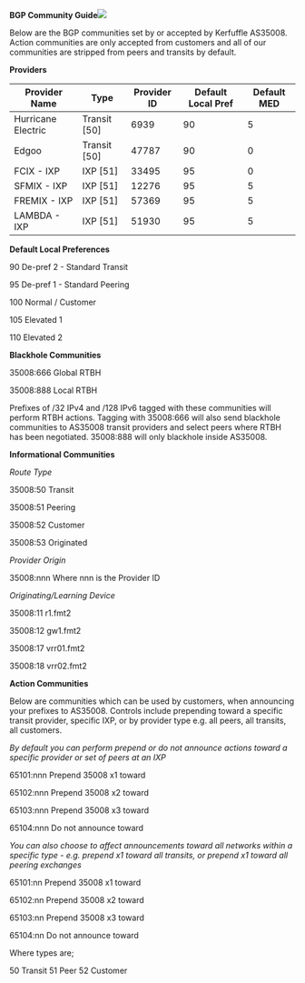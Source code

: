 **BGP Community Guide![](kerfuffle.png)**

Below are the BGP communities set by or accepted by Kerfuffle AS35008. Action communities are only accepted from customers and all of our communities are stripped from peers and transits by default.

**Providers**

|**Provider Name**|**Type**|**Provider ID**|**Default Local Pref**|**Default MED**|
| - | - | - | - | - |
|Hurricane Electric|Transit [50]|6939|90|5|
|Edgoo|Transit [50]|47787|90|0|
|FCIX - IXP|IXP [51]|33495|95|0|
|SFMIX - IXP|IXP [51]|12276|95|5|
|FREMIX - IXP|IXP [51]|57369|95|5|
|LAMBDA - IXP|IXP [51]|51930|95|5|

**Default Local Preferences**

90 De-pref 2 - Standard Transit

95 De-pref 1 - Standard Peering

100 Normal / Customer

105 Elevated 1

110 Elevated 2

**Blackhole Communities**

35008:666 Global RTBH

35008:888 Local RTBH

Prefixes of /32 IPv4 and /128 IPv6 tagged with these communities will perform RTBH actions. Tagging with 35008:666 will also send blackhole communities to AS35008 transit providers and select peers where RTBH has been negotiated. 35008:888 will only blackhole inside AS35008.

**Informational Communities**

*Route Type*

35008:50 Transit

35008:51 Peering

35008:52 Customer

35008:53 Originated

*Provider Origin*

35008:nnn Where nnn is the Provider ID

*Originating/Learning Device*

35008:11 r1.fmt2

35008:12 gw1.fmt2

35008:17 vrr01.fmt2

35008:18 vrr02.fmt2

**Action Communities**

Below are communities which can be used by customers, when announcing your prefixes to AS35008. Controls include prepending toward a specific transit provider, specific IXP, or by provider type e.g. all peers, all transits, all customers.

*By default you can perform prepend or do not announce actions toward a specific provider or set of peers at an IXP*

65101:nnn Prepend 35008 x1 toward <providerid>

65102:nnn Prepend 35008 x2 toward <providerid>

65103:nnn Prepend 35008 x3 toward <providerid>

65104:nnn Do not announce toward <providerid>

*You can also choose to affect announcements toward all networks within a specific type - e.g. prepend x1 toward all transits, or prepend x1 toward all peering exchanges*

65101:nn Prepend 35008 x1 toward <type>

65102:nn Prepend 35008 x2 toward <type>

65103:nn Prepend 35008 x3 toward <type>

65104:nn Do not announce toward <type>

Where types are;

50 Transit
51 Peer
52 Customer
